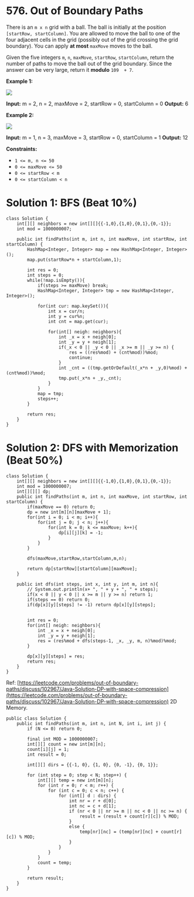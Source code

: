 # 576. Out of Boundary Paths
There is an  `m x n`  grid with a ball. The ball is initially at the position  `[startRow, startColumn]`. You are allowed to move the ball to one of the four adjacent cells in the grid (possibly out of the grid crossing the grid boundary). You can apply  **at most**  `maxMove`  moves to the ball.

Given the five integers  `m`,  `n`,  `maxMove`,  `startRow`,  `startColumn`, return the number of paths to move the ball out of the grid boundary. Since the answer can be very large, return it  **modulo**  `109  + 7`.

**Example 1:**

![](https://assets.leetcode.com/uploads/2021/04/28/out_of_boundary_paths_1.png)

**Input:** m = 2, n = 2, maxMove = 2, startRow = 0, startColumn = 0
**Output:** 6

**Example 2:**

![](https://assets.leetcode.com/uploads/2021/04/28/out_of_boundary_paths_2.png)

**Input:** m = 1, n = 3, maxMove = 3, startRow = 0, startColumn = 1
**Output:** 12

**Constraints:**

-   `1 <= m, n <= 50`
-   `0 <= maxMove <= 50`
-   `0 <= startRow < m`
-   `0 <= startColumn < n`

# Solution 1: BFS (Beat 10%)
```
class Solution {
    int[][] neighbors = new int[][]{{-1,0},{1,0},{0,1},{0,-1}};
    int mod = 1000000007;
    
    public int findPaths(int m, int n, int maxMove, int startRow, int startColumn) {
        HashMap<Integer, Integer> map = new HashMap<Integer, Integer>();
        map.put(startRow*n + startColumn,1);
        
        int res = 0;
        int steps = 0;
        while(!map.isEmpty()){
            if(steps >= maxMove) break;
            HashMap<Integer, Integer> tmp = new HashMap<Integer, Integer>();
            
            for(int cur: map.keySet()){
                int x = cur/n;
                int y = cur%n;
                int cnt = map.get(cur);
                
                for(int[] neigh: neighbors){
                    int _x = x + neigh[0];
                    int _y = y + neigh[1];
                    if(_x < 0 || _y < 0 || _x >= m || _y >= n) {
                        res = ((res%mod) + (cnt%mod))%mod;
                        continue;
                    }
                    int _cnt = ((tmp.getOrDefault(_x*n + _y,0)%mod) + (cnt%mod))%mod;
                    tmp.put(_x*n + _y,_cnt);
                }
            }
            map = tmp;
            steps++;
        }
        
        return res;
    }
}
```

# Solution 2: DFS with Memorization (Beat 50%)
```
class Solution {
    int[][] neighbors = new int[][]{{-1,0},{1,0},{0,1},{0,-1}};
    int mod = 1000000007;
    int[][][] dp;
    public int findPaths(int m, int n, int maxMove, int startRow, int startColumn) {
        if(maxMove == 0) return 0;
        dp = new int[m][n][maxMove + 1];
        for(int i = 0; i < m; i++){
            for(int j = 0; j < n; j++){
                for(int k = 0; k <= maxMove; k++){
                    dp[i][j][k] = -1;
                }
            }
        }
        
        dfs(maxMove,startRow,startColumn,m,n);
        
        return dp[startRow][startColumn][maxMove];
    }
    
    public int dfs(int steps, int x, int y, int m, int n){
        // System.out.println(x+ ", " + y + ", " + steps);
        if(x < 0 || y < 0 || x >= m || y >= n) return 1;
        if(steps == 0) return 0;
        if(dp[x][y][steps] != -1) return dp[x][y][steps];
        
        
        int res = 0;
        for(int[] neigh: neighbors){
            int _x = x + neigh[0];
            int _y = y + neigh[1];
            res = (res%mod + dfs(steps-1, _x, _y, m, n)%mod)%mod;
        }
        
        dp[x][y][steps] = res;
        return res;
    }
}
```

Ref: [https://leetcode.com/problems/out-of-boundary-paths/discuss/102967/Java-Solution-DP-with-space-compression](https://leetcode.com/problems/out-of-boundary-paths/discuss/102967/Java-Solution-DP-with-space-compression)
2D Memory.  
```
public class Solution {
    public int findPaths(int m, int n, int N, int i, int j) {
        if (N <= 0) return 0;
        
        final int MOD = 1000000007;
        int[][] count = new int[m][n];
        count[i][j] = 1;
        int result = 0;
        
        int[][] dirs = {{-1, 0}, {1, 0}, {0, -1}, {0, 1}};
        
        for (int step = 0; step < N; step++) {
            int[][] temp = new int[m][n];
            for (int r = 0; r < m; r++) {
                for (int c = 0; c < n; c++) {
                    for (int[] d : dirs) {
                        int nr = r + d[0];
                        int nc = c + d[1];
                        if (nr < 0 || nr >= m || nc < 0 || nc >= n) {
                            result = (result + count[r][c]) % MOD;
                        }
                        else {
                            temp[nr][nc] = (temp[nr][nc] + count[r][c]) % MOD;
                        }
                    }
                }
            }
            count = temp;
        }
        
        return result;
    }
}
```
